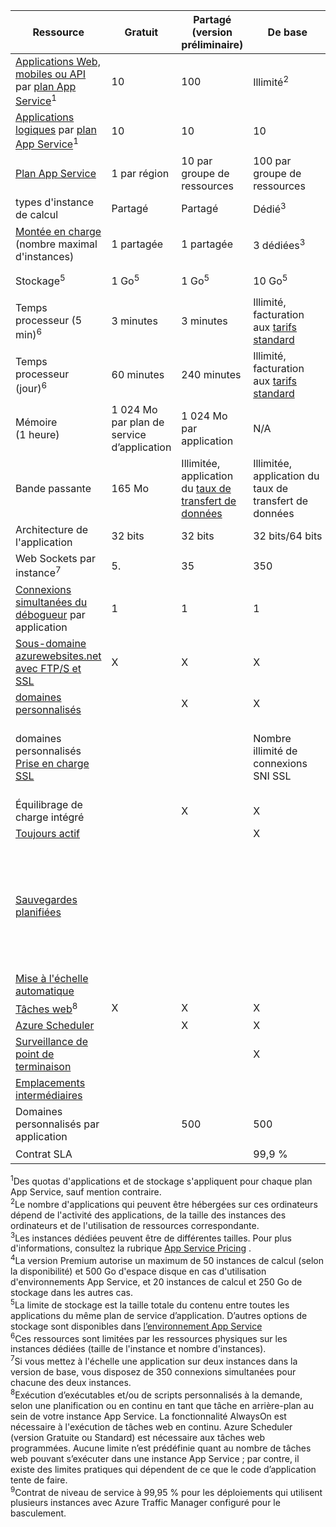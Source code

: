 | Ressource | Gratuit | Partagé (version préliminaire) | De base | standard | Premium </th> |
| --- | --- | --- | --- | --- | --- |
| [Applications Web, mobiles ou API](https://azure.microsoft.com/services/app-service/) par [plan App Service](../articles/app-service/azure-web-sites-web-hosting-plans-in-depth-overview.md)<sup>1</sup> |10 |100 |Illimité<sup>2</sup> |Illimité<sup>2</sup> |Illimité<sup>2</sup> |
| [Applications logiques](https://azure.microsoft.com/services/app-service/logic/) par [plan App Service](../articles/app-service/azure-web-sites-web-hosting-plans-in-depth-overview.md)</a><sup>1</sup> |10 |10 |10 |20 par cœur |20 par cœur |
| [Plan App Service](../articles/app-service/azure-web-sites-web-hosting-plans-in-depth-overview.md) |1 par région |10 par groupe de ressources |100 par groupe de ressources |100 par groupe de ressources |100 par groupe de ressources |
| types d'instance de calcul |Partagé |Partagé |Dédié<sup>3</sup> |Dédié<sup>3</sup> |Dédié<sup>3</sup></p> |
| [Montée en charge](../articles/app-service/web-sites-scale.md) (nombre maximal d'instances) |1 partagée |1 partagée |3 dédiées<sup>3</sup> |10 dédiées<sup>3</sup> |20 dédiées (50 dans ASE)<sup>3,4</sup> |
| Stockage<sup>5</sup> |1 Go<sup>5</sup> |1 Go<sup>5</sup> |10 Go<sup>5</sup> |50 Go<sup>5</sup> |500 Go<sup>4,5</sup></p> |
| Temps processeur (5 min)<sup>6</sup> |3 minutes |3 minutes |Illimité, facturation aux [tarifs standard](https://azure.microsoft.com/pricing/details/app-service/)</a> |Illimité, facturation aux tarifs standard |Illimité, facturation aux tarifs standard |
| Temps processeur (jour)<sup>6</sup> |60 minutes |240 minutes |Illimité, facturation aux [tarifs standard](https://azure.microsoft.com/pricing/details/app-service/)</a> |Illimité, facturation aux tarifs standard |Illimité, facturation aux tarifs standard |
| Mémoire (1 heure) |1 024 Mo par plan de service d’application |1 024 Mo par application |N/A |N/A |N/A |
| Bande passante |165 Mo |Illimitée, application du [taux de transfert de données](https://azure.microsoft.com/pricing/details/data-transfers/) |Illimitée, application du taux de transfert de données |Illimitée, application du taux de transfert de données |Illimitée, application du taux de transfert de données |
| Architecture de l'application |32 bits |32 bits |32 bits/64 bits |32 bits/64 bits |32 bits/64 bits |
| Web Sockets par instance<sup>7</sup> |5. |35 |350 |Illimité |Illimité |
| [Connexions simultanées du débogueur](../articles/app-service/web-sites-dotnet-troubleshoot-visual-studio.md) par application |1 |1 |1 |5. |5. |
| [Sous-domaine azurewebsites.net avec FTP/S et SSL](../articles/app-service/app-service-web-tutorial-custom-ssl.md) |X |X |X |X |X |
| [domaines personnalisés](../articles/app-service/app-service-web-tutorial-custom-domain.md) | |X |X |X |X |
| domaines personnalisés [Prise en charge SSL](../articles/app-service/app-service-web-tutorial-custom-ssl.md) | | |Nombre illimité de connexions SNI SSL |Connexions SSL SNI illimitées et 1 connexion IP SSL incluses |Connexions SSL SNI illimitées et 1 connexion IP SSL incluses |
| Équilibrage de charge intégré | |X |X |X |X |
| [Toujours actif](../articles/app-service/web-sites-configure.md) | | |X |X |X |
| [Sauvegardes planifiées](../articles/app-service/web-sites-backup.md) | | | | Sauvegardes planifiées toutes les 2 heures, un maximum de 12 sauvegardes par jour (manuelles + planifiées) | Sauvegardes planifiées toutes les heures, un maximum de 50 sauvegardes par jour (manuelles + planifiées) |
| [Mise à l'échelle automatique](../articles/app-service/web-sites-scale.md) | | | |X |X |
| [Tâches web](../articles/app-service/web-sites-create-web-jobs.md)<sup>8</sup> |X |X |X |X |X |
| [Azure Scheduler](https://azure.microsoft.com/services/scheduler/) | |X |X |X |X |
| [Surveillance de point de terminaison](../articles/app-service/web-sites-monitor.md) | | |X |X |X |
| [Emplacements intermédiaires](../articles/app-service/web-sites-staged-publishing.md) | | | |5. |20 |
| Domaines personnalisés par application</a> | |500 |500 |500 |500 |
| Contrat SLA | |<p> |99,9 % |99,95 %<sup>10</sup> |99.95%<sup>9</sup> |

<sup>1</sup>Des quotas d'applications et de stockage s'appliquent pour chaque plan App Service, sauf mention contraire.  
<sup>2</sup>Le nombre d'applications qui peuvent être hébergées sur ces ordinateurs dépend de l'activité des applications, de la taille des instances des ordinateurs et de l'utilisation de ressources correspondante.  
<sup>3</sup>Les instances dédiées peuvent être de différentes tailles. Pour plus d'informations, consultez la rubrique [App Service Pricing](https://azure.microsoft.com/pricing/details/app-service/) .  
<sup>4</sup>La version Premium autorise un maximum de 50 instances de calcul (selon la disponibilité) et 500 Go d'espace disque en cas d'utilisation d'environnements App Service, et 20 instances de calcul et 250 Go de stockage dans les autres cas.  
<sup>5</sup>La limite de stockage est la taille totale du contenu entre toutes les applications du même plan de service d’application. D’autres options de stockage sont disponibles dans [l’environnement App Service](../articles/app-service/environment/app-service-web-configure-an-app-service-environment.md#storage)  
<sup>6</sup>Ces ressources sont limitées par les ressources physiques sur les instances dédiées (taille de l'instance et nombre d'instances).  
<sup>7</sup>Si vous mettez à l'échelle une application sur deux instances dans la version de base, vous disposez de 350 connexions simultanées pour chacune des deux instances.  
<sup>8</sup>Exécution d’exécutables et/ou de scripts personnalisés à la demande, selon une planification ou en continu en tant que tâche en arrière-plan au sein de votre instance App Service. La fonctionnalité AlwaysOn est nécessaire à l'exécution de tâches web en continu. Azure Scheduler (version Gratuite ou Standard) est nécessaire aux tâches web programmées. Aucune limite n’est prédéfinie quant au nombre de tâches web pouvant s’exécuter dans une instance App Service ; par contre, il existe des limites pratiques qui dépendent de ce que le code d’application tente de faire.   
<sup>9</sup>Contrat de niveau de service à 99,95 % pour les déploiements qui utilisent plusieurs instances avec Azure Traffic Manager configuré pour le basculement.  


